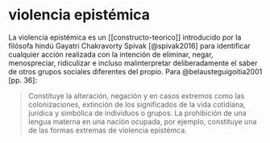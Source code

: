 # violencia epistémica
La violencia epistémica es un [[constructo-teorico]] introducido por la filósofa hindú Gayatri Chakravorty Spivak [@spivak2016] para identificar cualquier acción realizada con la intención de eliminar, negar, menospreciar, ridiculizar e incluso malinterpretar deliberadamente el saber de otros grupos sociales diferentes del propio.  Para @belausteguigoitia2001 [pp. 36]\:

>Constituye la alteración, negación y en casos extremos como las colonizaciones, extinción de los significados de la vida cotidiana, jurídica y simbólica de individuos o grupos. La prohibición de una lengua materna en una nación ocupada, por ejemplo, constituye una de las formas extremas de violencia epistémca.
